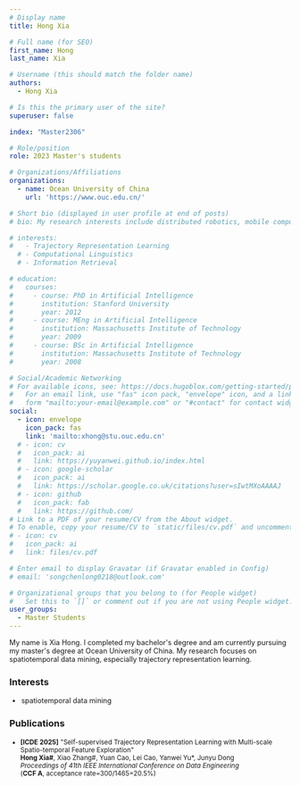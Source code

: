 ```yaml
---
# Display name
title: Hong Xia

# Full name (for SEO)
first_name: Hong
last_name: Xia

# Username (this should match the folder name)
authors:
  - Hong Xia

# Is this the primary user of the site?
superuser: false

index: "Master2306"

# Role/position
role: 2023 Master's students

# Organizations/Affiliations
organizations:
  - name: Ocean University of China
    url: 'https://www.ouc.edu.cn/'

# Short bio (displayed in user profile at end of posts)
# bio: My research interests include distributed robotics, mobile computing and programmable matter.

# interests:
#   - Trajectory Representation Learning
  # - Computational Linguistics
  # - Information Retrieval

# education:
#   courses:
#     - course: PhD in Artificial Intelligence
#       institution: Stanford University
#       year: 2012
#     - course: MEng in Artificial Intelligence
#       institution: Massachusetts Institute of Technology
#       year: 2009
#     - course: BSc in Artificial Intelligence
#       institution: Massachusetts Institute of Technology
#       year: 2008

# Social/Academic Networking
# For available icons, see: https://docs.hugoblox.com/getting-started/page-builder/#icons
#   For an email link, use "fas" icon pack, "envelope" icon, and a link in the
#   form "mailto:your-email@example.com" or "#contact" for contact widget.
social:
  - icon: envelope
    icon_pack: fas
    link: 'mailto:xhong@stu.ouc.edu.cn'
  # - icon: cv
  #   icon_pack: ai
  #   link: https://yuyanwei.github.io/index.html
  # - icon: google-scholar
  #   icon_pack: ai
  #   link: https://scholar.google.co.uk/citations?user=sIwtMXoAAAAJ
  # - icon: github
  #   icon_pack: fab
  #   link: https://github.com/
# Link to a PDF of your resume/CV from the About widget.
# To enable, copy your resume/CV to `static/files/cv.pdf` and uncomment the lines below.
# - icon: cv
#   icon_pack: ai
#   link: files/cv.pdf

# Enter email to display Gravatar (if Gravatar enabled in Config)
# email: 'songchenlong0218@outlook.com'

# Organizational groups that you belong to (for People widget)
#   Set this to `[]` or comment out if you are not using People widget.
user_groups:
  - Master Students
---
```


<div style="font-size: 0.9em;"> <!-- 调小至原字体的90% -->

My name is Xia Hong. I completed my bachelor's degree and am currently pursuing my master's degree at Ocean University of China. My research focuses on spatiotemporal data mining, especially trajectory representation learning.  

</div>

### Interests
<div style="font-size: 0.9em;"> <!-- 调小至原字体的90% -->

- spatiotemporal data mining

</div>


### Publications
<div style="font-size: 0.83em;"> <!-- 调小至原字体的90% -->

- **[ICDE 2025]** "Self-supervised Trajectory Representation Learning with Multi-scale Spatio-temporal Feature Exploration"       
  **Hong Xia#**, Xiao Zhang#, Yuan Cao, Lei Cao, Yanwei Yu*, Junyu Dong  
  *Proceedings of 41th IEEE International Conference on Data Engineering*  
  (**CCF A**, acceptance rate=300/1465=20.5%)   

</div>

